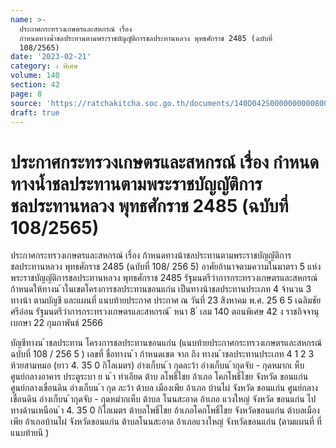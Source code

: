 ```yaml
---
name: >-
  ประกาศกระทรวงเกษตรและสหกรณ์ เรื่อง
  กำหนดทางน้ำชลประทานตามพระราชบัญญัติการชลประทานหลวง พุทธศักราช 2485 (ฉบับที่
  108/2565)
date: '2023-02-21'
category: ง พิเศษ
volume: 140
section: 42
page: 8
source: 'https://ratchakitcha.soc.go.th/documents/140D042S0000000000800.pdf'
draft: true
---
```


# ประกาศกระทรวงเกษตรและสหกรณ์ เรื่อง กำหนดทางน้ำชลประทานตามพระราชบัญญัติการชลประทานหลวง พุทธศักราช 2485 (ฉบับที่ 108/2565)

ประกาศกระทรวงเกษตรและสหกรณ์ เรื่อง ก้าหนดทางน้าชลประทานตามพระราชบัญญัติการชลประทานหลวง พุทธศักราช 2485 (ฉบับที่ 108/ 256 5) อาศัยอ้านาจตามความในมาตรา 5 แห่งพระราชบัญญัติการชลประทานหลวง พุทธศักราช 2485 รัฐมนตรีว่าการกระทรวงเกษตรและสหกรณ์ ก้าหนดให้ทางน ้าในเขตโครงการชลประทานขอนแก่น เป็นทางน้าชลประทานประเภท 4 จ้านวน 3 ทางน้า ตามบัญชี และแผนที่ แนบท้ายประกาศ ประกาศ ณ วันที่ 23 สิงหาคม พ.ศ. 25 6 5 เฉลิมชัย ศรีอ่อน รัฐมนตรีว่าการกระทรวงเกษตรและสหกรณ์ ้ หนา 8 ่ เลม 140 ตอนพิเศษ 42 ง ราชกิจจานุเบกษา 22 กุมภาพันธ์ 2566

บัญชีทางน ้าชลประทาน โครงการชลประทานขอนแก่น (แนบท้ายประกาศกระทรวงเกษตรและสหกรณ์ ฉบับที่ 108 / 256 5 ) เลขที่ ชื่อทางน ้า ก้าหนดเขต จาก ถึง ทางน ้าชลประทานประเภท 4 1 2 3 ห้วยสามหมอ (ยาว 4. 35 0 กิโลเมตร) อ่างเก็บน ้า กุดละว้า อ่างเก็บน ้ากุดจับ - กุดหมากเ ห็บ ศูนย์กลางอาคาร ประตูระบา ย น ้า ท่าเอียด ต้าบ ลโพธิ์ไชย อ้าเภอ โคกโพธิ์ไชย จังหวัด ขอนแก่น ศูนย์กลางเขื่อนดิน อ่างเก็บน ้า กุด ละว้า ต้าบล เมืองเพีย อ้าเภอ บ้านไผ่ จังหวัด ขอนแก่น ศูนย์กลางเขื่อนดิน อ่างเก็บน ้ากุดจับ - กุดหมำกเห็บ ต้าบล โนนสะอาด อ้าเภอ แวงใหญ่ จังหวัด ขอนแก่น ไปทางด้านเหนือน ้า 4. 35 0 กิโลเมตร ต้าบลโพธิ์ไชย อ้าเภอโคกโพธิ์ไชย จังหวัดขอนแก่น ต้าบลเมืองเพีย อ้าเภอบ้านไผ่ จังหวัดขอนแก่น ต้าบลโนนสะอาด อ้าเภอแวงใหญ่ จังหวัดขอนแก่น (ตามแผนที่ ที่ แนบท้ายนี )



